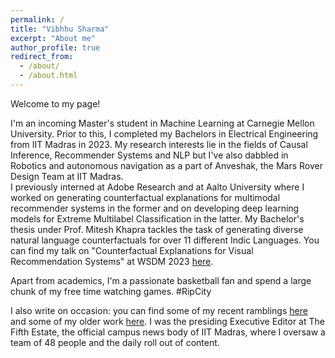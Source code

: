 ```yaml
---
permalink: /
title: "Vibhhu Sharma"
excerpt: "About me"
author_profile: true
redirect_from: 
  - /about/
  - /about.html
---
```


Welcome to my page! 
<br>

I'm an incoming Master's student in Machine Learning at Carnegie Mellon University. Prior to this, I completed my Bachelors in Electrical Engineering from IIT Madras in 2023. My research interests lie in the fields of Causal Inference, Recommender Systems and NLP but I've also dabbled in Robotics and autonomous navigation as a part of Anveshak, the Mars Rover Design Team at IIT Madras. 
<br>
I previously interned at Adobe Research and at Aalto University where I worked on generating counterfactual explanations for multimodal recommender systems in the former and on developing deep learning models for Extreme Multilabel Classification in the latter. My Bachelor's thesis  under Prof. Mitesh Khapra tackles the task of generating diverse natural language counterfactuals for over 11 different Indic Languages. You can find my talk on "Counterfactual Explanations for Visual Recommendation Systems" at WSDM 2023 [here](https://www.youtube.com/watch?v=IN4a_rDLrtk).
<br>

Apart from academics, I'm a passionate basketball fan and spend a large chunk of my free time watching games. #RipCity
<br>

I also write on occasion: you can find some of my recent ramblings [here](https://www.t5eiitm.org/author/vibhhu-sharma/) and some of my older work [here](https://medium.com/@vibhhusharma2012). I was the presiding Executive Editor at The Fifth Estate, the official campus news body of IIT Madras, where I oversaw a team of 48 people and the daily roll out of content.
